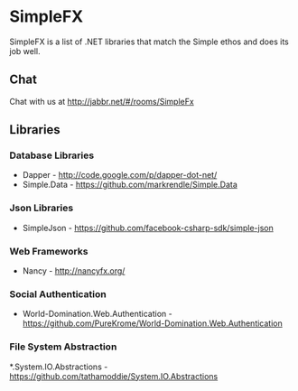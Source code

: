 # SimpleFX

SimpleFX is a list of .NET libraries that match the Simple ethos and does its job well.

## Chat

Chat with us at http://jabbr.net/#/rooms/SimpleFx

## Libraries

### Database Libraries

* Dapper - http://code.google.com/p/dapper-dot-net/
* Simple.Data - https://github.com/markrendle/Simple.Data

### Json Libraries

* SimpleJson - https://github.com/facebook-csharp-sdk/simple-json

### Web Frameworks

* Nancy - http://nancyfx.org/

### Social Authentication

* World-Domination.Web.Authentication - https://github.com/PureKrome/World-Domination.Web.Authentication

### File System Abstraction

*.System.IO.Abstractions - https://github.com/tathamoddie/System.IO.Abstractions